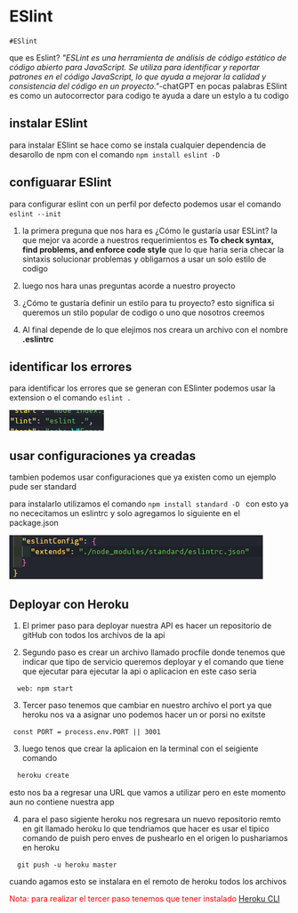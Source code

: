 # ESlint	
	#ESlint

que es Eslint? _"ESLint es una herramienta de análisis de código estático de código abierto para JavaScript. Se utiliza para identificar y reportar patrones en el código JavaScript, lo que ayuda a mejorar la calidad y consistencia del código en un proyecto."_-chatGPT
en pocas palabras ESlint es como un autocorrector para codigo te ayuda a dare un estylo a tu codigo

## instalar ESlint

para instalar ESlint se hace como se instala cualquier dependencia de desarollo de npm con el comando `npm install eslint -D`

## configuarar ESlint

para configurar eslint con un perfil por defecto podemos usar el comando `eslint --init`

1. la primera preguna que nos hara es ¿Cómo le gustaría usar ESLint? la que mejor va acorde a nuestros requerimientos es **To check syntax, find problems, and enforce code style** que lo que haria seria checar la sintaxis solucionar problemas y obligarnos a usar un solo estilo de codigo

2. luego nos hara unas preguntas acorde a nuestro proyecto

3. ¿Cómo te gustaría definir un estilo para tu proyecto? esto significa si queremos un stilo popular de codigo o uno que nosotros creemos

4. Al final depende de lo que elejimos nos creara un archivo con el nombre **.eslintrc**


## identificar los errores 

para identificar los errores que se generan con ESlinter podemos usar la extension o el comando ```eslint .```

![](./img/eslint%20package.png)

## usar configuraciones ya creadas 

tambien podemos usar configuraciones que ya existen como un ejemplo pude ser standard 

para instalarlo utilizamos el comando ```npm install standard -D ``` con esto ya no nececitamos un eslintrc y solo agregamos lo siguiente en el package.json

![](./img/standard_eslint.png)

## Deployar con Heroku

1. El primer paso para deployar nuestra API es hacer un repositorio de gitHub con todos los archivos de la api

2. Segundo paso es crear un archivo llamado procfile donde tenemos que indicar que tipo de servicio queremos deployar y el comando que tiene que ejecutar para ejecutar la api o aplicacion en este caso seria 

```Procfile 
  web: npm start
```

3. Tercer paso tenemos que cambiar en nuestro archivo el port ya que heroku nos va a asignar uno podemos hacer un or porsi no exitste 

```JS
 const PORT = process.env.PORT || 3001 
```

3. luego tenos que crear la aplicaion en la terminal con el seigiente comando

```powershell
  heroku create
```

esto nos ba a regresar una URL que vamos a utilizar pero en este momento aun no contiene nuestra app

4. para el paso sigiente heroku nos regresara un nuevo repositorio remto en git llamado heroku lo que tendriamos que hacer es usar el tipico comando de puish pero enves de pushearlo en el origen lo pushariamos en heroku

```git
  git push -u heroku master
```
cuando agamos esto se instalara en el remoto de heroku todos los archivos 



<FONT color="red">Nota: para realizar el tercer paso tenemos que tener instalado [Heroku CLI](https://devcenter.heroku.com/articles/heroku-cli)</FONT>